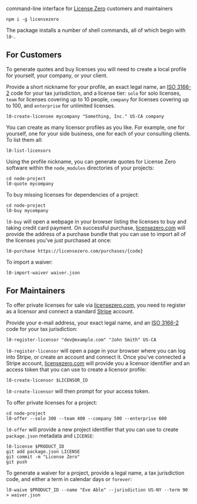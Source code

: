 command-line interface for [License Zero](https://licensezero.com) customers and maintainers

```shell
npm i -g licensezero
```

The package installs a number of shell commands, all of which begin with `l0-`.

## For Customers

To generate quotes and buy licenses you will need to create a local profile for yourself, your company, or your client.

Provide a short nickname for your profile, an exact legal name, an [ISO 3166-2](https://en.wikipedia.org/wiki/ISO_3166-2) code for your tax jurisdiction, and a license tier: `solo` for solo licenses, `team` for licenses covering up to 10 people, `company` for licenses covering up to 100, and `enterprise` for unlimited licenses.

```shell
l0-create-licensee mycompany "Something, Inc." US-CA company
```

You can create as many licensor profiles as you like.  For example, one for yourself, one for your side business, one for each of your consulting clients.  To list them all:

```shell
l0-list-licensors
```

Using the profile nickname, you can generate quotes for License Zero software within the `node_modules` directories of your projects:

```shell
cd node-project
l0-quote mycompany
```

To buy missing licenses for dependencies of a project:

```shell
cd node-project
l0-buy mycompany
```

`l0-buy` will open a webpage in your browser listing the licenses to buy and taking credit card payment.  On successful purchase, [licensezero.com](https://licensezero.com) will provide the address of a purchase bundle that you can use to import all of the licenses you've just purchased at once:

```shell
l0-purchase https://licensezero.com/purchases/{code}
```

To import a waiver:

```shell
l0-import-waiver waiver.json
```

## For Maintainers

To offer private licenses for sale via [licensezero.com](https://licensezero.com), you need to register as a licensor and connect a standard [Stripe](https://stripe.com) account.

Provide your e-mail address, your exact legal name, and an [ISO 3166-2](https://en.wikipedia.org/wiki/ISO_3166-2) code for your tax jurisdiction:

```shell
l0-register-licensor "dev@example.com" "John Smith" US-CA
```

`l0-register-licensor` will open a page in your browser where you can log into Stripe, or create an account and connect it.  Once you've connected a Stripe account, [licensezero.com](https://licensezero.com) will provide you a licensor identifier and an access token that you can use to create a licensor profile:

```shell
l0-create-licensor $LICENSOR_ID
```

`l0-create-licensor` will then prompt for your access token.

To offer private licenses for a project:

```shell
cd node-project
l0-offer --solo 300 --team 400 --company 500 --enterprise 600
```

`l0-offer` will provide a new project identifier that you can use to create `package.json` metadata and `LICENSE`:

```shell
l0-license $PRODUCT_ID
git add package.json LICENSE
git commit -m "License Zero"
git push
```

To generate a waiver for a project, provide a legal name, a tax jurisdiction code, and either a term in calendar days or `forever`:

```shell
l0-waive $PRODUCT_ID --name "Eve Able" --jurisdiction US-NY --term 90 > waiver.json
```
